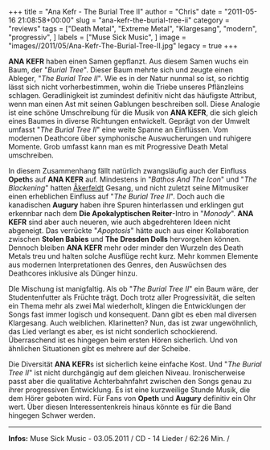 +++
title = "Ana Kefr - The Burial Tree II"
author = "Chris"
date = "2011-05-16 21:08:58+00:00"
slug = "ana-kefr-the-burial-tree-ii"
category = "reviews"
tags = ["Death Metal", "Extreme Metal", "Klargesang", "modern", "progressiv", ]
labels = ["Muse Sick Music", ]
image = "images//2011/05/Ana-Kefr-The-Burial-Tree-II.jpg"
legacy = true
+++

**ANA KEFR** haben einen Samen gepflanzt. Aus diesem Samen wuchs ein Baum, der "_Burial Tree_". Dieser Baum mehrte sich und zeugte einen Ableger, "_The Burial Tree II_". Wie es in der Natur nunmal so ist, so richtig lässt sich nicht vorherbestimmen, wohin die Triebe unseres Pflänzleins schlagen. Geradlinigkeit ist zumindest definitiv nicht das häufigste Attribut, wenn man einen Ast mit seinen Gablungen beschreiben soll. Diese Analogie ist eine schöne Umschreibung für die Musik von **ANA KEFR**, die sich gleich eines Baumes in diverse Richtungen entwickelt. Geprägt von der Umwelt umfasst "_The Burial Tree II_" eine weite Spanne an Einflüssen. Vom modernen Deathcore über symphonische Auswucherungen und ruhigere Momente. Grob umfasst kann man es mit Progressive Death Metal umschreiben.

In diesem Zusammenhang fällt natürlich zwangsläufig auch der Einfluss **Opeth**s auf **ANA KEFR** auf. Mindestens in "_Bathos And The Icon_" und "_The Blackening_" hatten <ins datetime="2011-05-18T08:10:04+00:00">Âkerfeldt</ins> Gesang, und nicht zuletzt seine Mitmusiker einen erheblichen Einfluss auf "_The Burial Tree II_". Doch auch die kanadischen **Augury** haben ihre Spuren hinterlassen und erklingen gut erkennbar nach dem **Die Apokalyptischen Reiter**-Intro in "_Monody_".
**ANA KEFR** sind aber auch neueren, wie auch abgedrehteren Ideen nicht abgeneigt. Das verrückte "_Apoptosis_" hätte auch aus einer Kollaboration zwischen **Stolen Babies** und **The Dresden Dolls** hervorgehen können. Dennoch bleiben **ANA KEFR** mehr oder minder den Wurzeln des Death Metals treu und halten solche Ausflüge recht kurz. Mehr kommen Elemente aus modernen Interpretationen des Genres, den Auswüchsen des Deathcores inklusive als Dünger hinzu.

DIe Mischung ist manigfaltig. Als ob "_The Burial Tree II_" ein Baum wäre, der Studentenfutter als Früchte trägt. Doch trotz aller Progressivität, die selten ein Thema mehr als zwei Mal wiederholt, klingen die Entwicklungen der Songs fast immer logisch und konsequent. Dann gibt es eben mal diversen Klargesang. Auch weiblichen. Klarinetten? Nun, das ist zwar ungewöhnlich, das Lied verlangt es aber, es ist nicht sonderlich schockierend. Überraschend ist es hingegen beim ersten Hören sicherlich. Und von ähnlichen Situationen gibt es mehrere auf der Scheibe.

Die Diversität **ANA KEFR**s ist sicherlich keine einfache Kost. Und "_The Burial Tree II_" ist nicht durchgängig auf dem gleichen Niveau. Ironischerweise passt aber die qualitative Achterbahnfahrt zwischen den Songs genau zu ihrer progressiven Entwicklung. Es ist eine kurzweilige Stunde Musik, die dem Hörer geboten wird. Für Fans von **Opeth** und **Augury** definitiv ein Ohr wert. Über diesen Interessentenkreis hinaus könnte es für die Band hingegen Schwer werden.





---
**Infos:**
Muse Sick Music - 03.05.2011 / 
CD - 14 Lieder / 62:26 Min. / 
